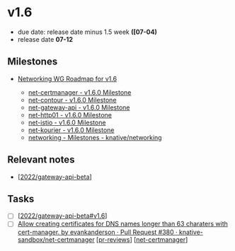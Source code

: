 # v1.6
- due date: release date minus 1.5 week **([07-04)**
- release date **07-12**

## Milestones
- [Networking WG Roadmap for v1.6](https://github.com/orgs/knative/projects/32/views/2?visibleFields=%5B%22Title%22%2C%22Assignees%22%2C%22Milestone%22%2C%22Status%22%2C%22Repository%22%2C%22Linked+Pull+Requests%22%5D&sortedBy%5Bdirection%5D=desc&sortedBy%5BcolumnId%5D=Milestone&filterQuery=v1.6)

    - [net-certmanager - v1.6.0 Milestone](https://github.com/knative-sandbox/net-certmanager/milestone/1)
    - [net-contour - v1.6.0 Milestone](https://github.com/knative-sandbox/net-contour/milestone/4)
    - [net-gateway-api - v1.6.0 Milestone](https://github.com/knative-sandbox/net-gateway-api/milestone/4)
    - [net-http01 - v1.6.0 Milestone](https://github.com/knative-sandbox/net-http01/milestone/1)
    - [net-istio - v1.6.0 Milestone](https://github.com/knative-sandbox/net-istio/milestone/2)
    - [net-kourier - v1.6.0 Milestone](https://github.com/knative-sandbox/net-kourier/milestone/4)
    - [networking - Milestones - knative/networking](https://github.com/knative/networking/milestones)
## Relevant notes
- [[2022/gateway-api-beta]]

## Tasks
- [ ] [[2022/gateway-api-beta#v1.6]]
- [ ] [Allow creating certificates for DNS names longer than 63 charaters with cert-manager. by evankanderson · Pull Request #380 · knative-sandbox/net-certmanager](https://github.com/knative-sandbox/net-certmanager/pull/380?w=1) [[pr-reviews]] [[net-certmanager]]

[//begin]: # "Autogenerated link references for markdown compatibility"
[2022/gateway-api-beta]: ../scrapbook/2022/gateway-api-beta.md "gateway-api beta"
[2022/gateway-api-beta#v1.6]: ../scrapbook/2022/gateway-api-beta.md "gateway-api beta"
[pr-reviews]: pr-reviews.md "pr reviews"
[net-certmanager]: ../knative/net-certmanager.md "net-certmanager"
[//end]: # "Autogenerated link references"